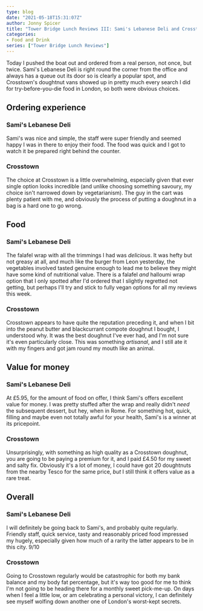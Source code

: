 ```yaml
---
type: blog
date: "2021-05-18T15:31:07Z"
author: Jonny Spicer
title: "Tower Bridge Lunch Reviews III: Sami's Lebanese Deli and Crosstown"
categories:
- Food and Drink
series: ["Tower Bridge Lunch Reviews"]
---
```

Today I pushed the boat out and ordered from a real person, not once, but twice. Sami's Lebanese Deli is right round the corner from the office and always
has a queue out its door so is clearly a popular spot, and Crosstown's doughtnut vans showed up in pretty much every search I did for try-before-you-die food
in London, so both were obvious choices.

## Ordering experience
### Sami's Lebanese Deli
Sami's was nice and simple, the staff were super friendly and seemed happy I was in there to enjoy their food. The food was quick and I got to watch it be prepared right behind the
counter.
### Crosstown
The choice at Crosstown is a little overwhelming, especially given that ever single option looks incredible (and unlike choosing something savoury, my choice isn't narrowed down by
vegetarianism). The guy in the cart was plenty patient with me, and obviously the process of putting a doughnut in a bag is a hard one to go wrong.

## Food
### Sami's Lebanese Deli
The falafel wrap with all the trimmings I had was *delicious*. It was hefty but not greasy at all, and much like the burger from Leon yesterday, the vegetables involved tasted genuine
enough to lead me to believe they might have some kind of nutritional value. There is a falafel *and* halloumi wrap option that I only spotted after I'd ordered that I slightly regretted
not getting, but perhaps I'll try and stick to fully vegan options for all my reviews this week. 
### Crosstown
Crosstown appears to have quite the reputation preceding it, and when I bit into the peanut butter and blackcurrant compote doughnut I bought, I understood why. It was the best doughnut
I've ever had, and I'm not sure it's even particularly close. This was something *artisanal*, and I still ate it with my fingers and got jam round my mouth like an animal.

## Value for money
### Sami's Lebanese Deli
At £5.95, for the amount of food on offer, I think Sami's offers excellent value for money. I was pretty stuffed after the wrap and really didn't *need* the subsequent dessert, but hey,
when in Rome. For something hot, quick, filling and maybe even not totally awful for your health, Sami's is a winner at its pricepoint.
### Crosstown
Unsurprisingly, with something as high quality as a Crosstown doughnut, you are going to be paying a premium for it, and I paid £4.50 for my sweet and salty fix. Obviously it's a lot of
money, I could have got 20 doughtnuts from the nearby Tesco for the same price, *but* I still think it offers value as a rare treat.

## Overall
### Sami's Lebanese Deli
I will definitely be going back to Sami's, and probably quite regularly. Friendly staff, quick service, tasty and reasonably priced food impressed my hugely, especially given how much of
a rarity the latter appears to be in this city. 9/10
### Crosstown
Going to Crosstown regularly would be catastrophic for both my bank balance and my body fat percentage, but it's way too good for me to think I'm not going to be heading there for a monthly
sweet pick-me-up. On days when I feel a little low, or am celebrating a personal victory, I can definitely see myself wolfing down another one of London's worst-kept secrets.
